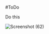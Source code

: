 #ToDo

Do this

![Screenshot (62)](https://github.com/lordyabu/CRSP-Lab/assets/92772420/70e99f04-5584-4034-8c8b-28730d00c149)
